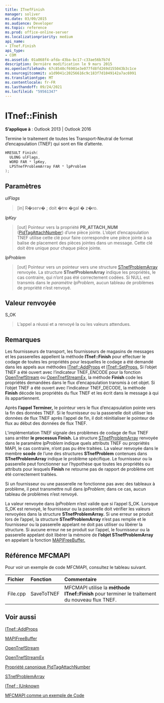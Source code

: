 ```yaml
---
title: ITnefFinish
manager: soliver
ms.date: 03/09/2015
ms.audience: Developer
ms.topic: reference
ms.prod: office-online-server
ms.localizationpriority: medium
api_name:
- ITnef.Finish
api_type:
- COM
ms.assetid: 01a868f4-afda-43ba-bc17-c33ae56b7b7d
description: Dernière modification le 9 mars 2015
ms.openlocfilehash: 67c8540cf6901e3e077fd8fd269d155043b3c1ce
ms.sourcegitcommit: a1d9041c20256616c9c183f7d1049142a7ac6991
ms.translationtype: MT
ms.contentlocale: fr-FR
ms.lasthandoff: 09/24/2021
ms.locfileid: "59561347"
---
```

# <a name="itneffinish"></a>ITnef::Finish

  
  
**S’applique à** : Outlook 2013 | Outlook 2016 
  
Termine le traitement de toutes les Transport-Neutral de format d’encapsulation (TNEF) qui sont en file d’attente. 
  
```cpp
HRESULT Finish(
  ULONG ulFlags,
  WORD FAR * lpKey,
  LPSTnefProblemArray FAR * lpProblem
);
```

## <a name="parameters"></a>Paramètres

 _ulFlags_
  
> [in] R�serv� ; doit �tre �gal � z�ro.
    
 _lpKey_
  
> [out] Pointeur vers la propriété **PR_ATTACH_NUM** ([PidTagAttachNumber](pidtagattachnumber-canonical-property.md)) d’une pièce jointe. L’objet d’encapsulation TNEF utilise cette clé pour faire correspondre une pièce jointe à sa balise de placement des pièces jointes dans un message. Cette clé doit être unique pour chaque pièce jointe.
    
 _lpProblem_
  
> [out] Pointeur vers un pointeur vers une structure [STnefProblemArray](stnefproblemarray.md) renvoyée. La structure **STnefProblemArray** indique les propriétés, le cas contraire, qui n’ont pas été correctement codées. Si NULL est transmis dans le  _paramètre lpProblem,_ aucun tableau de problèmes de propriété n’est renvoyé. 
    
## <a name="return-value"></a>Valeur renvoyée

S_OK 
  
> L’appel a réussi et a renvoyé la ou les valeurs attendues.
    
## <a name="remarks"></a>Remarques

Les fournisseurs de transport, les fournisseurs de magasins de messages et les passerelles appellent la méthode **ITnef::Finish** pour effectuer le codage de toutes les propriétés pour lesquelles le codage a été demandé dans les appels aux méthodes [ITnef::AddProps](itnef-addprops.md) et [ITnef::SetProps.](itnef-setprops.md) Si l’objet TNEF a été ouvert avec l’indicateur TNEF_ENCODE pour la fonction [OpenTnefStream](opentnefstream.md) ou [OpenTnefStreamEx,](opentnefstreamex.md) la méthode **Finish** code les propriétés demandées dans le flux d’encapsulation transmis à cet objet. Si l’objet TNEF a été ouvert avec l’indicateur TNEF_DECODE, la méthode **Finish** décode les propriétés du flux TNEF et les écrit dans le message à qui ils appartiennent. 
  
Après **l’appel Terminer,** le pointeur vers le flux d’encapsulation pointe vers la fin des données TNEF. Si le fournisseur ou la passerelle doit utiliser  les données de flux TNEF après l’appel de fin, il doit réinitialiser le pointeur de flux au début des données de flux TNEF. 
  
L’implémentation TNEF signale des problèmes de codage de flux TNEF sans arrêter **le processus Finish.** La structure [STnefProblemArray](stnefproblemarray.md) renvoyée dans le paramètre  _lpProblem_ indique quels attributs TNEF ou propriétés MAPI, le cas contraire, n’ont pas pu être traitées. La valeur renvoyée dans le membre **scode** de l’une des structures **STnefProblem** contenues dans **STnefProblemArray** indique le problème spécifique. Le fournisseur ou la passerelle peut fonctionner sur l’hypothèse que toutes les propriétés ou attributs pour lesquels **Finish** ne retourne pas de rapport de problème ont été correctement traitées. 
  
Si un fournisseur ou une passerelle ne fonctionne pas avec des tableaux à problème, il peut transmettre null dans  _lpProblem_; dans ce cas, aucun tableau de problèmes n’est renvoyé. 
  
La valeur renvoyée dans  _lpProblem_ n’est valide que si l’appel S_OK. Lorsque S_OK est renvoyé, le fournisseur ou la passerelle doit vérifier les valeurs renvoyées dans la structure **STnefProblemArray.** Si une erreur se produit lors de l’appel, la structure **STnefProblemArray** n’est pas remplie et le fournisseur ou la passerelle appelant ne doit pas utiliser ou libérer la structure. Si aucune erreur ne se produit sur l’appel, le fournisseur ou la passerelle appelant doit libérer la mémoire de **l’objet STnefProblemArray** en appelant la fonction [MAPIFreeBuffer.](mapifreebuffer.md) 
  
## <a name="mfcmapi-reference"></a>Référence MFCMAPI

Pour voir un exemple de code MFCMAPI, consultez le tableau suivant.
  
|**Fichier**|**Fonction**|**Commentaire**|
|:-----|:-----|:-----|
|File.cpp  <br/> |SaveToTNEF  <br/> |MFCMAPI utilise la **méthode ITnef::Finish** pour terminer le traitement du nouveau flux TNEF.  <br/> |
   
## <a name="see-also"></a>Voir aussi



[ITnef::AddProps](itnef-addprops.md)
  
[MAPIFreeBuffer](mapifreebuffer.md)
  
[OpenTnefStream](opentnefstream.md)
  
[OpenTnefStreamEx](opentnefstreamex.md)
  
[Propriété canonique PidTagAttachNumber](pidtagattachnumber-canonical-property.md)
  
[STnefProblemArray](stnefproblemarray.md)
  
[ITnef : IUnknown](itnefiunknown.md)


[MFCMAPI comme un exemple de Code](mfcmapi-as-a-code-sample.md)

